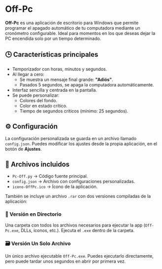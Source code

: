# Off-Pc

**Off-Pc** es una aplicación de escritorio para Windows que permite programar el apagado automático de tu computadora mediante un cronómetro configurable. Ideal para momentos en los que deseas dejar la PC encendida solo por un tiempo determinado.

## 🕒 Características principales

- Temporizador con horas, minutos y segundos.
- Al llegar a cero:
  - Se muestra un mensaje final grande: **"Adiós"**.
  - Pasados 5 segundos, se apaga la computadora automáticamente.
- Interfaz sencilla y centrada en la pantalla.
- Se puede personalizar:
  - Colores del fondo.
  - Color en estado crítico.
  - Tiempo de segundos críticos (mínimo: 25 segundos).

## ⚙️ Configuración

La configuración personalizada se guarda en un archivo llamado `config.json`. Puedes modificar los ajustes desde la propia aplicación, en el botón de **Ajustes**.

## 📁 Archivos incluidos

- `Pc-Off.py` → Código fuente principal.
- `config.json` → Archivo con configuraciones personalizadas.
- `icono-OffPc.ico` → Ícono de la aplicación.

También se incluye un archivo `.rar` con dos versiones compiladas de la aplicación:

### 🔧 Versión en Directorio

Una carpeta con todos los archivos necesarios para ejecutar la app (`Off-Pc.exe`, DLLs, íconos, etc.). Ejecuta el `.exe` dentro de la carpeta.

### 🗃️ Versión Un Solo Archivo

Un único archivo ejecutable `Off-Pc.exe`. Puedes ejecutarlo directamente, pero puede tardar unos segundos en abrir por primera vez.
